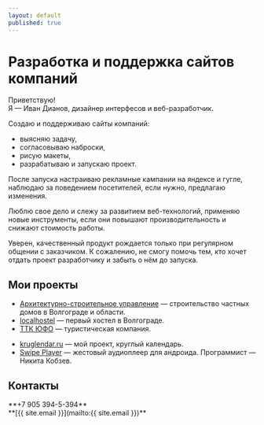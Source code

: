 ```yaml
---
layout: default
published: true
---
```







Разработка и поддержка сайтов компаний
======================================


Приветствую!<br/>
Я — Иван Дианов, дизайнер интерфесов и веб-разработчик.

<div class="headlight" markdown="1">
Создаю и поддерживаю сайты компаний:

* выясняю задачу,
* согласовываю наброски,
* рисую макеты,
* разрабатываю и запускаю проект.

После запуска настраиваю рекламные кампании на яндексе и гугле, наблюдаю за поведением посетителей, если нужно, предлагаю изменения.
</div>

Люблю свое дело и слежу за развитием веб-технологий, применяю новые инструменты, если они повышают производительность и снижают стоимость работы.

Уверен, качественный продукт рождается только при регулярном общении с заказчиком. К сожалению, не смогу помочь тем, кто хочет отдать проект разработчику и забыть о нём до запуска.

Мои проекты
-----------

* [Архитектурно-строительное управление](http://146.185.173.250) — строительство частных домов в Волгограде и области.
* [localhostel](http://localhostel.ru) — первый хостел в Волгограде.
* [ТТК ЮФО](http://ttkufo.ru) — туристическая компания.
<!--* [Арт мир](http://artmirsalon.ru) — товары для художников.-->
<!--* [netvoxlab.ru](http://netvoxlab.ru) — разработка программного обеспечения.-->
* [kruglendar.ru](http://kruglendar.ru) — мой проект, круглый календарь.
* <a href="http://https://play.google.com/store/apps/details?id=net.illusor.swipeplayer&hl=ru">Swipe Player</a> — жестовый аудиоплеер для андроида. Программист — Никита Кобзев.

Контакты
--------

<div class="phone" markdown="1">
**+7 905 394-5-394**
</div>
<div class="email" markdown="1">
**[{{ site.email }}](mailto:{{ site.email }})**
</div>
